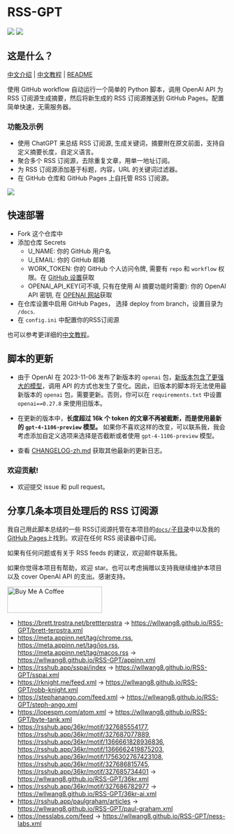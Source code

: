 # RSS-GPT

[![](https://img.shields.io/github/last-commit/yinan-c/RSS-GPT/main?label=feeds%20refreshed)](https://yinan-c.github.io/RSS-GPT/)
[![](https://img.shields.io/github/license/yinan-c/RSS-GPT)](https://github.com/yinan-c/RSS-GPT/blob/master/LICENSE)


## 这是什么？

[中文介绍](https://yinan-c.github.io/rss-gpt.html) | [中文教程](https://yinan-c.github.io/rss-gpt-manual-zh.html) | [README](README.md)

使用 GitHub workflow 自动运行一个简单的 Python 脚本，调用 OpenAI API 为 RSS 订阅源生成摘要，然后将新生成的 RSS 订阅源推送到 GitHub Pages。配置简单快速，无需服务器。

### 功能及示例

- 使用 ChatGPT 来总结 RSS 订阅源, 生成关键词，摘要附在原文前面，支持自定义摘要长度，自定义语言。
- 聚合多个 RSS 订阅源，去除重复文章，用单一地址订阅。
- 为 RSS 订阅源添加基于标题，内容，URL 的关键词过滤器。
- 在 GitHub 仓库和 GitHub Pages 上自托管 RSS 订阅源。

![](https://i.imgur.com/7darABv.jpg)

## 快速部署

- Fork 这个仓库中
- 添加仓库 Secrets
    - U_NAME: 你的 GitHub 用户名
    - U_EMAIL: 你的 GitHub 邮箱
    - WORK_TOKEN: 你的 GitHub 个人访问令牌, 需要有 `repo` 和 `workflow` 权限。在 [GitHub 设置](https://github.com/settings/tokens/new)获取
    - OPENAI_API_KEY(可不填, 只有在使用 AI 摘要功能时需要): 你的 OpenAI API 密钥, 在 [OPENAI 网站](https://platform.openai.com/account/api-keys)获取
- 在仓库设置中启用 GitHub Pages， 选择 deploy from branch，设置目录为 `/docs`.
- 在 `config.ini` 中配置你的RSS订阅源

也可以参考更详细的[中文教程](https://yinan-c.github.io/rss-gpt-manual-zh.html)。

## 脚本的更新

- 由于 OpenAI 在 2023-11-06 发布了新版本的 `openai` 包，[新版本包含了更强大的模型](https://openai.com/blog/new-models-and-developer-products-announced-at-devday)，调用 API 的方式也发生了变化。因此，旧版本的脚本将无法使用最新版本的 `openai` 包，需要更新。否则，你可以在 `requirements.txt` 中设置 `openai==0.27.8` 来使用旧版本。
- 在更新的版本中，**长度超过 16k 个 token 的文章不再被截断，而是使用最新的 `gpt-4-1106-preview` 模型。** 如果你不喜欢这样的改变，可以联系我，我会考虑添加自定义选项来选择是否截断或者使用 `gpt-4-1106-preview` 模型。

- 查看 [CHANGELOG-zh.md](CHANGELOG-zh.md) 获取其他最新的更新日志。

### 欢迎贡献!

- 欢迎提交 issue 和 pull request。

## 分享几条本项目处理后的 RSS 订阅源

我自己用此脚本总结的一些 RSS订阅源托管在本项目的[`docs/`子目录](https://github.com/yinan-c/RSS-GPT/tree/main/docs)中以及我的 [GitHub Pages](https://yinan-c.github.io/RSS-GPT/)上找到。欢迎在任何 RSS 阅读器中订阅。

如果有任何问题或有关于 RSS feeds 的建议，欢迎邮件联系我。

如果你觉得本项目有帮助，欢迎 star。也可以考虑捐赠以支持我继续维护本项目以及 cover OpenAI API 的支出。感谢支持。

<a href="https://www.buymeacoffee.com/yinan" target="_blank"><img src="https://cdn.buymeacoffee.com/buttons/v2/default-yellow.png" alt="Buy Me A Coffee" style="height: 60px !important;width: 217px !important;" ></a>

- https://brett.trpstra.net/brettterpstra -> https://wllwang8.github.io/RSS-GPT/brett-terpstra.xml
- https://meta.appinn.net/tag/chrome.rss, https://meta.appinn.net/tag/ios.rss, https://meta.appinn.net/tag/macos.rss -> https://wllwang8.github.io/RSS-GPT/appinn.xml
- https://rsshub.app/sspai/index -> https://wllwang8.github.io/RSS-GPT/sspai.xml
- https://rknight.me/feed.xml -> https://wllwang8.github.io/RSS-GPT/robb-knight.xml
- https://stephanango.com/feed.xml -> https://wllwang8.github.io/RSS-GPT/steph-ango.xml
- https://lopespm.com/atom.xml -> https://wllwang8.github.io/RSS-GPT/byte-tank.xml
- https://rsshub.app/36kr/motif/327685554177, https://rsshub.app/36kr/motif/327687077889, https://rsshub.app/36kr/motif/1366661828936836, https://rsshub.app/36kr/motif/1366662419875203, https://rsshub.app/36kr/motif/1756302767423108, https://rsshub.app/36kr/motif/327686815745, https://rsshub.app/36kr/motif/327685734401 -> https://wllwang8.github.io/RSS-GPT/36kr.xml
- https://rsshub.app/36kr/motif/327686782977 -> https://wllwang8.github.io/RSS-GPT/36kr-ai.xml
- https://rsshub.app/paulgraham/articles -> https://wllwang8.github.io/RSS-GPT/paul-graham.xml
- https://nesslabs.com/feed -> https://wllwang8.github.io/RSS-GPT/ness-labs.xml
